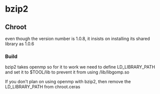 # bzip2

## Chroot
even though the version number is 1.0.8, it insists on installing its shared
library as 1.0.6

### Build
bzip2 takes openmp so for it to work we need to define LD_LIBRARY_PATH and set
it to $TOOL/lib to prevent it from using /lib/libgomp.so

If you don't plan on using openmp with bzip2, then remove the LD_LIBRARY_PATH
from chroot.ceras
